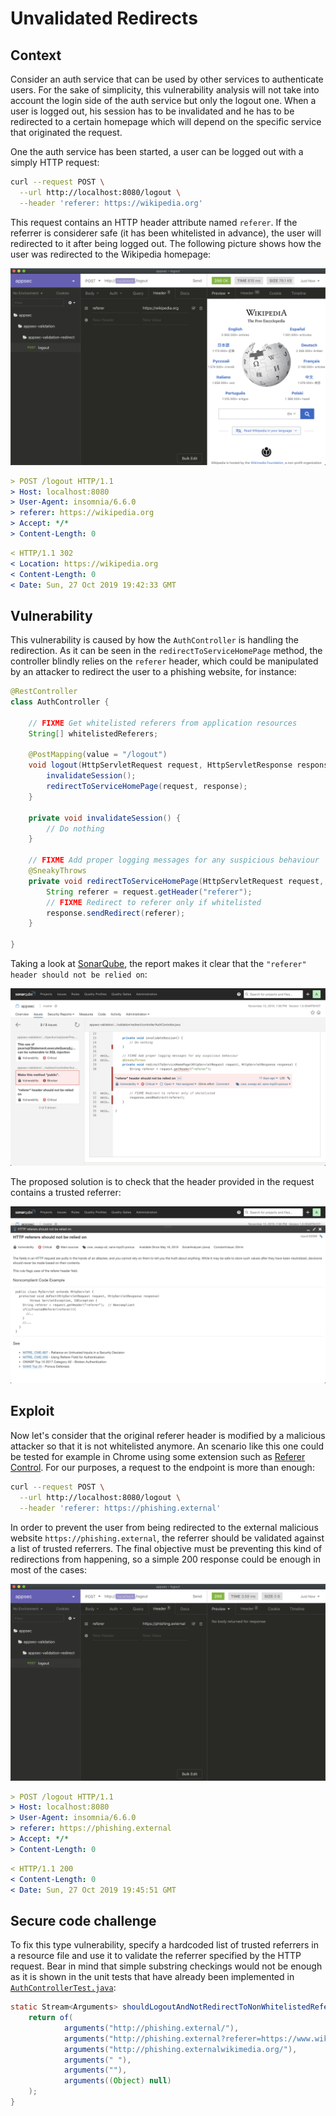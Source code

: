 # Unvalidated Redirects

## Context

Consider an auth service that can be used by other services to authenticate users. For the sake of simplicity, this vulnerability analysis will not take into account the login side of the auth service but only the logout one. When a user is logged out, his session has to be invalidated and he has to be redirected to a certain homepage which will depend on the specific service that originated the request.

One the auth service has been started, a user can be logged out with a simply HTTP request:

```bash
curl --request POST \
  --url http://localhost:8080/logout \
  --header 'referer: https://wikipedia.org'
```

This request contains an HTTP header attribute named `referer`. If the referrer is considerer safe (it has been whitelisted in advance), the user will redirected to it after being logged out. The following picture shows how the user was redirected to the Wikipedia homepage:

![AppSec Validation Redirect - Whitelisted](README/appsec-validation-redirect-whitelisted.png)

```yaml
> POST /logout HTTP/1.1
> Host: localhost:8080
> User-Agent: insomnia/6.6.0
> referer: https://wikipedia.org
> Accept: */*
> Content-Length: 0
```

```yaml
< HTTP/1.1 302
< Location: https://wikipedia.org
< Content-Length: 0
< Date: Sun, 27 Oct 2019 19:42:33 GMT
```

## Vulnerability

This vulnerability is caused by how the `AuthController` is handling the redirection. As it can be seen in the `redirectToServiceHomePage` method, the controller blindly relies on the `referer` header, which could be manipulated by an attacker to redirect the user to a phishing website, for instance:

```java
@RestController
class AuthController {

    // FIXME Get whitelisted referers from application resources
    String[] whitelistedReferers;

    @PostMapping(value = "/logout")
    void logout(HttpServletRequest request, HttpServletResponse response) {
        invalidateSession();
        redirectToServiceHomePage(request, response);
    }

    private void invalidateSession() {
        // Do nothing
    }

    // FIXME Add proper logging messages for any suspicious behaviour
    @SneakyThrows
    private void redirectToServiceHomePage(HttpServletRequest request, HttpServletResponse response) {
        String referer = request.getHeader("referer");
        // FIXME Redirect to referer only if whitelisted
        response.sendRedirect(referer);
    }

}
```

Taking a look at [SonarQube](https://www.sonarqube.org/), the report makes it clear that the `"referer" header should not be relied on`:

![AppSec Validation Redirect - Sonar Vulnerability.png](README/appsec-validation-redirect-sonar-vulnerability.png)

The proposed solution is to check that the header provided in the request contains a trusted referrer:

![AppSec Validation Redirect - Sonar Documentation.png](README/appsec-validation-redirect-sonar-documentation.png)

## Exploit

Now let's consider that the original referer header is modified by a malicious attacker so that it is not whitelisted anymore. An scenario like this one could be tested for example in Chrome using some extension such as [Referer Control](https://chrome.google.com/webstore/detail/referer-control/hnkcfpcejkafcihlgbojoidoihckciin?hl=es-419). For our purposes, a request to the endpoint is more than enough:

```bash
curl --request POST \
  --url http://localhost:8080/logout \
  --header 'referer: https://phishing.external'
```

In order to prevent the user from being redirected to the external malicious website `https://phishing.external`, the referrer should be validated against a list of trusted referrers. The final objective must be preventing this kind of redirections from happening, so a simple 200 response could be enough in most of the cases:

![AppSec Validation Redirect - Non-Whitelisted](README/appsec-validation-redirect-non-whitelisted.png)

```yaml
> POST /logout HTTP/1.1
> Host: localhost:8080
> User-Agent: insomnia/6.6.0
> referer: https://phishing.external
> Accept: */*
> Content-Length: 0
```

```yaml
< HTTP/1.1 200
< Content-Length: 0
< Date: Sun, 27 Oct 2019 19:45:51 GMT
```

## Secure code challenge

To fix this type vulnerability, specify a hardcoded list of trusted referrers in a resource file and use it to validate the referrer specified by the HTTP request. Bear in mind that simple substring checkings would not be enough as it is shown in the unit tests that have already been implemented in [`AuthControllerTest.java`](src/test/java/internal/appsec/validation/redirect/controller/AuthControllerTest.java):

```java
static Stream<Arguments> shouldLogoutAndNotRedirectToNonWhitelistedReferrers() {
    return of(
            arguments("http://phishing.external/"),
            arguments("http://phishing.external?referer=https://www.wikimedia.org/"),
            arguments("http://phishing.externalwikimedia.org/"),
            arguments(" "),
            arguments(""),
            arguments((Object) null)
    );
}
```